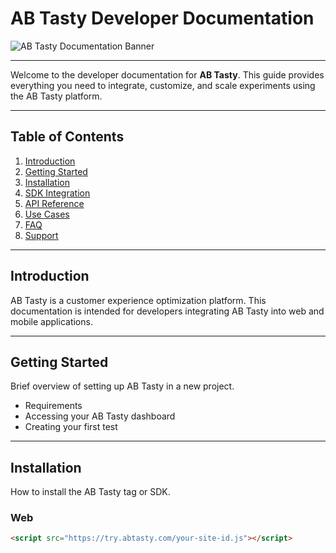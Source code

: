 # AB Tasty Developer Documentation

![AB Tasty Documentation Banner](https://yourdomain.com/path-to-your-image.png) <!-- Replace with your own banner or remove -->

---

Welcome to the developer documentation for **AB Tasty**. This guide provides everything you need to integrate, customize, and scale experiments using the AB Tasty platform.

---

## Table of Contents

1. [Introduction](#introduction)
2. [Getting Started](#getting-started)
3. [Installation](#installation)
4. [SDK Integration](#sdk-integration)
5. [API Reference](#api-reference)
6. [Use Cases](#use-cases)
7. [FAQ](#faq)
8. [Support](#support)

---

## Introduction

AB Tasty is a customer experience optimization platform. This documentation is intended for developers integrating AB Tasty into web and mobile applications.

---

## Getting Started

Brief overview of setting up AB Tasty in a new project.

- Requirements
- Accessing your AB Tasty dashboard
- Creating your first test

---

## Installation

How to install the AB Tasty tag or SDK.

### Web

```html
<script src="https://try.abtasty.com/your-site-id.js"></script>
